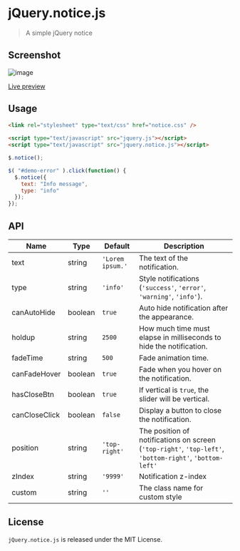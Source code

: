 # jQuery.notice.js
>A simple jQuery notice

## Screenshot

<img src="https://image.ibb.co/c4eQC5/image.png" alt="image" border="0">

[Live preview](https://senya-g.github.io/jQuery.notice.js/)

## Usage
````html
<link rel="stylesheet" type="text/css" href="notice.css" />
  
<script type="text/javascript" src="jquery.js"></script>
<script type="text/javascript" src="jquery.notice.js"></script>
````
````js
$.notice();
````
````js
$( "#demo-error" ).click(function() {
  $.notice({
    text: "Info message",
    type: "info"
  });
});
````

## API

| Name         | Type    | Default | Description |
| ------------ | ------- | ------- | ----------- |
| text | string | `'Lorem ipsum.'` | The text of the notification. |
| type | string | `'info'` | Style notifications (`'success'`, `'error'`, `'warning'`, `'info'`). |
| canAutoHide | boolean | `true` | Auto hide notification after the appearance. |
| holdup | string | ``2500`` | How much time must elapse in milliseconds to hide the notification. |
| fadeTime | string | ``500`` | Fade animation time. |
| canFadeHover | boolean | `true` | Fade when you hover on the notification. |
| hasCloseBtn | boolean | `true` | If vertical is `true`, the slider will be vertical. |
| canCloseClick | boolean | `false` | Display a button to close the notification. |
| position | string | `'top-right'` | The position of notifications on screen (`'top-right'`, `'top-left'`, `'bottom-right'`, `'bottom-left'` |
| zIndex | string | `'9999'` | Notification z-index |
| custom | string | `''` | The class name for custom style |

## License

`jQuery.notice.js` is released under the MIT License.
